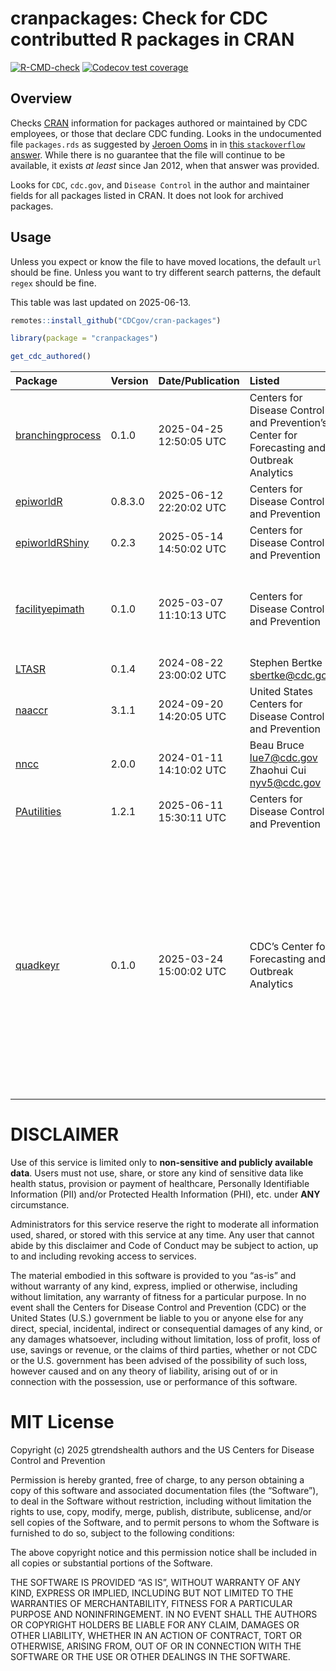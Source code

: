 
<!-- README.md is generated from README.Rmd. Please edit that file -->

# cranpackages: Check for CDC contributted R packages in CRAN

<!-- badges: start -->

[![R-CMD-check](https://github.com/CDCgov/cran-packages/actions/workflows/R-CMD-check.yaml/badge.svg)](https://github.com/CDCgov/cran-packages/actions/workflows/R-CMD-check.yaml)
[![Codecov test
coverage](https://codecov.io/gh/CDCgov/cran-packages/graph/badge.svg)](https://app.codecov.io/gh/CDCgov/cran-packages)
<!-- badges: end -->

## Overview

Checks [CRAN](https://cran.r-project.org/) information for packages
authored or maintained by CDC employees, or those that declare CDC
funding. Looks in the undocumented file `packages.rds` as suggested by
[Jeroen Ooms](https://github.com/jeroen) in in [this `stackoverflow`
answer](https://stackoverflow.com/a/8830439). While there is no
guarantee that the file will continue to be available, it exists *at
least* since Jan 2012, when that answer was provided.

Looks for `CDC`, `cdc.gov`, and `Disease Control` in the author and
maintainer fields for all packages listed in CRAN. It does not look for
archived packages.

## Usage

Unless you expect or know the file to have moved locations, the default
`url` should be fine. Unless you want to try different search patterns,
the default `regex` should be fine.

This table was last updated on 2025-06-13.

``` r
remotes::install_github("CDCgov/cran-packages")

library(package = "cranpackages")

get_cdc_authored()
```

| Package | Version | Date/Publication | Listed | Role | Comment |
|:---|:---|:---|:---|:---|:---|
| [branchingprocess](https://CRAN.R-project.org/package=branchingprocess) | 0.1.0 | 2025-04-25 12:50:05 UTC | Centers for Disease Control and Prevention’s Center for Forecasting and Outbreak Analytics | fnd | Cooperative agreement CDC-RFA-FT-23-0069 |
| [epiworldR](https://CRAN.R-project.org/package=epiworldR) | 0.8.3.0 | 2025-06-12 22:20:02 UTC | Centers for Disease Control and Prevention | fnd | Award number 1U01CK000585; 75D30121F00003 |
| [epiworldRShiny](https://CRAN.R-project.org/package=epiworldRShiny) | 0.2.3 | 2025-05-14 14:50:02 UTC | Centers for Disease Control and Prevention | fnd | Award number 1U01CK000585; 75D30121F00003 |
| [facilityepimath](https://CRAN.R-project.org/package=facilityepimath) | 0.1.0 | 2025-03-07 11:10:13 UTC | Centers for Disease Control and Prevention | fnd | Modeling Infectious Diseases in Healthcare Network award number U01CK000585 |
| [LTASR](https://CRAN.R-project.org/package=LTASR) | 0.1.4 | 2024-08-22 23:00:02 UTC | Stephen Bertke <sbertke@cdc.gov> |  |  |
| [naaccr](https://CRAN.R-project.org/package=naaccr) | 3.1.1 | 2024-09-20 14:20:05 UTC | United States Centers for Disease Control and Prevention | cph |  |
| [nncc](https://CRAN.R-project.org/package=nncc) | 2.0.0 | 2024-01-11 14:10:02 UTC | Beau Bruce <lue7@cdc.gov> Zhaohui Cui <nyv5@cdc.gov> | aut |  |
| [PAutilities](https://CRAN.R-project.org/package=PAutilities) | 1.2.1 | 2025-06-11 15:30:11 UTC | Centers for Disease Control and Prevention | ctb |  |
| [quadkeyr](https://CRAN.R-project.org/package=quadkeyr) | 0.1.0 | 2025-03-24 15:00:02 UTC | CDC’s Center for Forecasting and Outbreak Analytics | fnd | This project was made possible by cooperative agreement CDC-RFA-FT-23-0069 (grant \# NU38FT000009-01-00) from the CDC’s Center for Forecasting and Outbreak Analytics. Its contents are solely the responsibility of the authors and do not necessarily represent the official views of the Centers for Disease Control and Prevention. |

# DISCLAIMER

Use of this service is limited only to **non-sensitive and publicly
available data**. Users must not use, share, or store any kind of
sensitive data like health status, provision or payment of healthcare,
Personally Identifiable Information (PII) and/or Protected Health
Information (PHI), etc. under **ANY** circumstance.

Administrators for this service reserve the right to moderate all
information used, shared, or stored with this service at any time. Any
user that cannot abide by this disclaimer and Code of Conduct may be
subject to action, up to and including revoking access to services.

The material embodied in this software is provided to you “as-is” and
without warranty of any kind, express, implied or otherwise, including
without limitation, any warranty of fitness for a particular purpose. In
no event shall the Centers for Disease Control and Prevention (CDC) or
the United States (U.S.) government be liable to you or anyone else for
any direct, special, incidental, indirect or consequential damages of
any kind, or any damages whatsoever, including without limitation, loss
of profit, loss of use, savings or revenue, or the claims of third
parties, whether or not CDC or the U.S. government has been advised of
the possibility of such loss, however caused and on any theory of
liability, arising out of or in connection with the possession, use or
performance of this software.

# MIT License

Copyright (c) 2025 gtrendshealth authors and the US Centers for Disease
Control and Prevention

Permission is hereby granted, free of charge, to any person obtaining a
copy of this software and associated documentation files (the
“Software”), to deal in the Software without restriction, including
without limitation the rights to use, copy, modify, merge, publish,
distribute, sublicense, and/or sell copies of the Software, and to
permit persons to whom the Software is furnished to do so, subject to
the following conditions:

The above copyright notice and this permission notice shall be included
in all copies or substantial portions of the Software.

THE SOFTWARE IS PROVIDED “AS IS”, WITHOUT WARRANTY OF ANY KIND, EXPRESS
OR IMPLIED, INCLUDING BUT NOT LIMITED TO THE WARRANTIES OF
MERCHANTABILITY, FITNESS FOR A PARTICULAR PURPOSE AND NONINFRINGEMENT.
IN NO EVENT SHALL THE AUTHORS OR COPYRIGHT HOLDERS BE LIABLE FOR ANY
CLAIM, DAMAGES OR OTHER LIABILITY, WHETHER IN AN ACTION OF CONTRACT,
TORT OR OTHERWISE, ARISING FROM, OUT OF OR IN CONNECTION WITH THE
SOFTWARE OR THE USE OR OTHER DEALINGS IN THE SOFTWARE.
